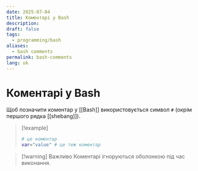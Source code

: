 ```yaml
---
date: 2025-07-04
title: Коментарі у Bash
description: 
draft: false
tags:
  - programming/bash
aliases:
  - bash comments
permalink: bash-comments
lang: uk
---
```

# Коментарі у Bash

Щоб позначити коментар у [[Bash]] використовується символ `#` (окрім першого рядка [[shebang]]).

> [!example]
> ```bash
> # це коментар
> var="value" # це теж коментар
> ```

> [!warning] Важливо
>  Коментарі ігноруються оболонкою під час виконання.

